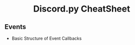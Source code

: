 <h1 align="center">Discord.py CheatSheet</h1>

## Events

* Basic Structure of Event Callbacks

```
```
